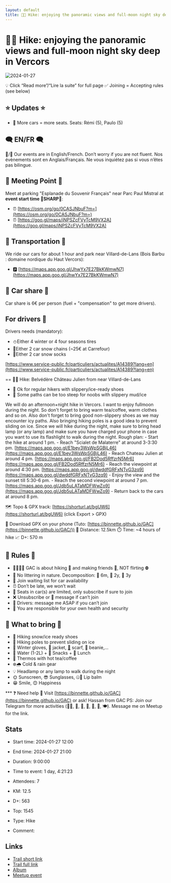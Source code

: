 ```yaml
---
layout: default
title: 🥾🔵 Hike: enjoying the panoramic views and full-moon night sky deep in Vercors
---
```


# 🥾🔵 Hike: enjoying the panoramic views and full-moon night sky deep in Vercors

![2024-01-27](/Stats/img/orig/2024-01-27.jpg)

💡 Click “Read more”/“Lire la suite” for full page ✅ Joining = Accepting rules (see below)

## ⭐ Updates ⭐

* 📅 More cars = more seats. Seats: Rémi (5), Paulo (5)

## 🗨️ EN/FR 🗨️
🦅/🐓 Our events are in English/French. Don’t worry if you are not fluent. Nos évènements sont en Anglais/Français. Ne vous inquiétez pas si vous n’êtes pas bilingue.

## 📍 Meeting Point 📍
Meet at parking "Esplanade du Souvenir Français" near Parc Paul Mistral at **event start time 🔺SHARP🔺**:

* ⏰ [https://osm.org/go/0CASJNbuF?m=](https://osm.org/go/0CASJNbuF?m=)
* ⏰ [https://goo.gl/maps/iNPSZcFVyTcM9VX2A](https://goo.gl/maps/iNPSZcFVyTcM9VX2A)

## 🚗 Transportation 🚗
We ride our cars for about 1 hour and park near Villard-de-Lans (Bois Barbu : domaine nordique du Haut Vercors):

* 🅿️ [https://maps.app.goo.gl/JhwYx7E27BkKWmwN7](https://maps.app.goo.gl/JhwYx7E27BkKWmwN7)

## 🚗 Car share 🚗
Car share is 6€ per person (fuel + "compensation" to get more drivers).

## For drivers 🚗
Drivers needs (mandatory):

* ⛄Either 4 winter or 4 four seasons tires
* 🔗Either 2 car snow chains (\~25€ at Carrefour)
* 🧦Either 2 car snow socks

[https://www.service-public.fr/particuliers/actualites/A14389?lang=en](https://www.service-public.fr/particuliers/actualites/A14389?lang=en)

== 🥾🔵 Hike: Belvédère Château Julien from near Villard-de-Lans

* 🔵 Ok for regular hikers with slippery/ice-ready shoes
* 🔴 Some paths can be too steep for noobs with slippery mud/ice

We will do an afternoon+night hike in Vercors. I want to enjoy fullmoon during the night. So don't forget to bring warm tea/coffee, warm clothes and so on. Also don't forget to bring good non-slippery shoes as we may encounter icy paths. Also bringing hiking poles is a good idea to prevent sliding on ice. Since we will hike during the night, make sure to bring head lamp (or any lamp) and make sure you have charged your phone in case you want to use its flashlight to walk during the night.
Rough plan:
\- Start the hike at around 1 pm\.
\- Reach "Scialet de Malaterre" at around 3\-3:30 pm\.
[https://maps.app.goo.gl/E1bey3WsWpSGBjL46](https://maps.app.goo.gl/E1bey3WsWpSGBjL46)
\- Reach Chateau Julien at around 4 pm\.
[https://maps.app.goo.gl/FB2Dod5RffzrN5Mr6](https://maps.app.goo.gl/FB2Dod5RffzrN5Mr6)
\- Reach the viewpoint at around 4:30 pm\.
[https://maps.app.goo.gl/dwddfGRFxNTvG3zq9](https://maps.app.goo.gl/dwddfGRFxNTvG3zq9)
\- Enjoy the view and the sunset till 5:30\-6 pm\.
\- Reach the second viewpoint at around 7 pm\.
[https://maps.app.goo.gl/Jdb5uLATaMDFWwZo9](https://maps.app.goo.gl/Jdb5uLATaMDFWwZo9)
\- Return back to the cars at around 8 pm\.

🗺️ Topo & GPX track: [https://shorturl.at/bgUW6](https://shorturl.at/bgUW6) (click Export > GPX)

📲 Download GPX on your phone (Tuto: [https://binnette.github.io/GAC](https://binnette.github.io/GAC/))
📏 Distance: 12.5km
⏱️ Time: \~4 hours of hike
📈 D+: 570 m

## 📜 Rules 📜

* 🚶‍♀️🚶‍♂️ GAC is about hiking 🥾 and making friends 🤗, NOT flirting ⛔
* 🚮 No littering in nature. Decomposition: 🍊 6m, 🍌 2y, 🥚 3y
* 🚗 Join waiting list for car availability
* ⏰ Don’t be late, we won’t wait
* 💺 Seats in car(s) are limited, only subscribe if sure to join
* ❌ Unsubscribe or 💬 message if can’t join
* 🚗 Drivers: message me ASAP if you can’t join
* 💟 You are responsible for your own health and security

## 🎒 What to bring 🎒

* 🥾 Hiking snow/ice ready shoes
* 🥢 Hiking poles to prevent sliding on ice
* 🧤 Winter gloves, 🧥 jacket, [🧣](https://wprock.fr/t/emoji/cold-face/) scarf, 🧢 beanie,...
* 🧃 Water (1-2L) + 🍫 Snacks + 🥗 Lunch
* 🍵 Thermos with hot tea/coffee
* ❄️🌧️ Cold & rain gear
* 💡 Headlamp or any lamp to walk during the night
* 🌞 Sunscreen, 😎 Sunglasses, 🤐🧊 Lip balm
* 😁 Smile, 😊 Happiness

\*\*\*
❓ Need help 🤔 Visit [https://binnette.github.io/GAC](https://binnette.github.io/GAC) or ask!
Hassan from GAC
PS: Join our Telegram for more activities (🧗‍♀️, 🏓, 🎳, 🎲, 🎥, 🎵, 🍽️). Message me on Meetup for the link.

## Stats

- Start time: 2024-01-27 12:00
- End time: 2024-01-27 21:00
- Duration: 9:00:00
- Time to event: 1 day, 4:21:23
- Attendees: 7

- KM: 12.5
- D+: 563
- Top: 1545
- Type: Hike
- Comment: 

## Links

- [Trail short link](https://shorturl.at/bgUW6)
- [Trail full link](https://graphhopper.com/maps/?point=45.060074%2C5.52292&point=45.059966%2C5.522958&point=45.05603%2C5.520469&point=45.053581%2C5.516083&point=45.053241%2C5.505045&point=45.050159%2C5.501552&point=45.046058%2C5.49969&point=45.039146%2C5.496024&point=45.043111%2C5.493196&point=45.0488%2C5.486832&point=45.045443%2C5.483636&point=45.047818%2C5.481813&point=45.059799%2C5.489993&point=45.066156%2C5.4988&point=45.059132%2C5.51291&point=45.060114%2C5.522804&profile=hike&layer=TF+Outdoors)
- [Album](https://binnette.github.io/GacImg2024/2024-01-27-🥾🔵-Hike-enjoying-the-panoramic-views-and-full-moon-night-sky-deep-in-Vercors.html)
- [Meetup event](https://www.meetup.com/grenoble-adventure-club-english-french/events/298796068/)
